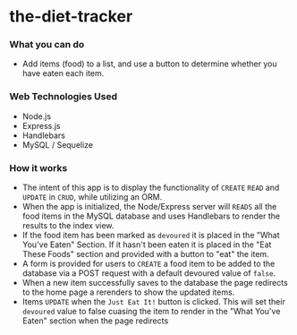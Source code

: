 # the-diet-tracker

### What you can do

- Add items (food) to a list, and use a button to determine whether you have eaten each item.

### Web Technologies Used

- Node.js
- Express.js
- Handlebars
- MySQL / Sequelize

### How it works

- The intent of this app is to display the functionality of `CREATE` `READ` and `UPDATE` in `CRUD`, while utilizing an ORM.
- When the app is initialized, the Node/Express server will `READS` all the food items in the MySQL database and uses Handlebars to render the results to the index view.
- If the food item has been marked as `devoured` it is placed in the "What You've Eaten" Section. If it hasn't been eaten it is placed in the "Eat These Foods" section and provided with a button to "eat" the item.
- A form is provided for users to `CREATE` a food item to be added to the database via a POST request with a default devoured value of `false`.
- When a new item successfully saves to the database the page redirects to the home page a rerenders to show the updated items.
- Items `UPDATE` when the `Just Eat It!` button is clicked. This will set their `devoured` value to false cuasing the item to render in the "What You've Eaten" section when the page redirects
